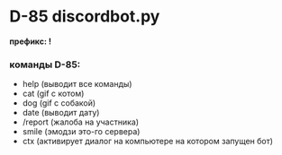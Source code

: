 # D-85 discordbot.py

**префикс: !**
### команды D-85:
- help (выводит все команды)
- cat (gif с котом)
- dog (gif с собакой)
- date (выводит дату)
- /report (жалоба на участника)
- smile (эмодзи это-го сервера)
- ctx (активирует диалог на компьютере на котором запущен
бот)





